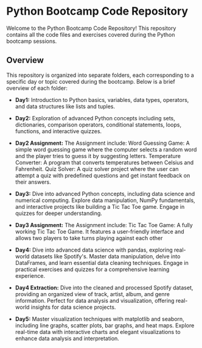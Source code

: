 # Python Bootcamp Code Repository

Welcome to the Python Bootcamp Code Repository! This repository contains all the code files and exercises covered during the Python bootcamp sessions.

## Overview

This repository is organized into separate folders, each corresponding to a specific day or topic covered during the bootcamp. Below is a brief overview of each folder:

- **Day1:** Introduction to Python basics, variables, data types, operators, and data structures like lists and tuples.
  
- **Day2:** Exploration of advanced Python concepts including sets, dictionaries, comparison operators, conditional statements, loops, functions, and interactive quizzes.
  
- **Day2 Assignment:** The Assignment include:
Word Guessing Game: A simple word guessing game where the computer selects a random word and the player tries to guess it by suggesting letters.
Temperature Converter: A program that converts temperatures between Celsius and Fahrenheit.
Quiz Solver: A quiz solver project where the user can attempt a quiz with predefined questions and get instant feedback on their answers.

- **Day3:** Dive into advanced Python concepts, including data science and numerical computing. Explore data manipulation, NumPy fundamentals, and interactive projects like building a Tic Tac Toe game. Engage in quizzes for deeper understanding.

- **Day3 Assignment:** The Assignment include:
Tic Tac Toe Game: A fully working Tic Tac Toe Game. It features a user-friendly interface and allows two players to take turns playing against each other

- **Day4:** Dive into advanced data science with pandas, exploring real-world datasets like Spotify's. Master data manipulation, delve into DataFrames, and learn essential data cleaning techniques. Engage in practical exercises and quizzes for a comprehensive learning experience.

- **Day4 Extraction:** Dive into the cleaned and processed Spotify dataset, providing an organized view of track, artist, album, and genre information. Perfect for data analysis and visualization, offering real-world insights for data science projects.

- **Day5:**  Master visualization techniques with matplotlib and seaborn, including line graphs, scatter plots, bar graphs, and heat maps. Explore real-time data with interactive charts and elegant visualizations to enhance data analysis and interpretation.












